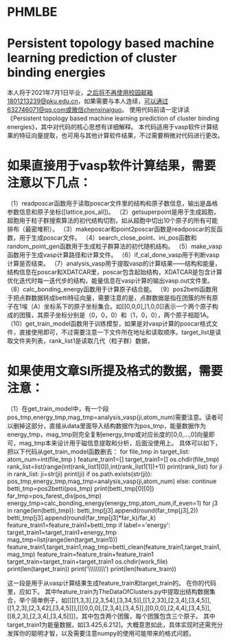 # PHMLBE
# Persistent topology based machine learning prediction of cluster binding energies
本人将于2021年7月1日毕业，之后将不再使用校园邮箱1801213239@pku.edu.cn，如果需要与本人连续，可以通过632746071@qq.com或微信chenxinaiguo。
使用代码前请一定详读《Persistent topology based machine learning prediction of cluster binding energies》，其中对代码的核心思想有详细解释。
本代码适用于vasp软件计算结果的特征向量提取，也可用与其他计算软件结果，不过需要稍微对代码进行更改。
# 如果直接用于vasp软件计算结果，需要注意以下几点：
  （1）readposcar函数用于读取poscar文件里的结构和原子数信息，输出是晶格参数信息和原子坐标([lattice,pos_all])。
  （2）getsuperpoint是用于生成超胞，超胞用于粒子群搜索算法的初代结构切割，如从超胞中切出10个原子的所有可能排布（最密堆积）。
  （3）makeposcar和point2poscar函数是readposcar的反函数，用于生成poscar文件。
  （4）search_close_point、ini_pos函数和random_point_gen函数用于生成粒子群算法的初代随机结构。
  （5）make_vasp函数用于生成vasp计算路径和计算文件。
  （6）if_cal_done_vasp用于判断vasp计算是否结束。
  （7）analysis_vasp用于提取vasp的计算结果——结构和能量，结构信息在poscar和XDATCAR里，poscar包含起始结构，XDATCAR是包含计算优化迭代时每一迭代步的结构，能量信息在vasp计算的输出vasp.out文件里。
  （8）calc_bonding_energy函数用于计算原子结合能。
  （9）pos2betti函数用于把点群数据转成betti特征向量，需要注意的是，点群数据是指在团簇的所有原子在1埃（A）坐标系下的原子坐标集合。如[[0,0,0],[1,0,0]]表示一个两个原子构成的团簇，其原子坐标分别是（0，0，0）和（1，0，0），两个原子相距1A。
  （10）get_train_model函数用于训练模型，如果是对vasp计算的poscar格式文件，直接使用即可，不过需要注意一下文件所在地址和读取顺序。target_list是读取文件夹列表，rank_list1是读取几代（粒子群）数据，
# 如果使用文章SI所提及格式的数据，需要注意：
  （1）在get_train_model中，有一个段pos_tmp,energy_tmp,mag_tmp=analysis_vasp(ji,atom_num)需要注意。读者可以删掉这部分，直接从data里面导入结构数据作为pos_tmp，能量数据作为energy_tmp，mag_tmp则完全复制energy_tmp或对应长度的[0,0,...,0]向量即可，mag_tmp本来设计用于磁信息提取和分析，后面没使用上。
  具体可以如下，把以下代码从get_train_model函数删去：
    for file_tmp in target_list:          
        atom_num=int(file_tmp )
        feature_train1=[]
        target_train1=[]
        os.chdir(file_tmp)
        rank_list=list(range(int(rank_list1[0]),int(rank_list1[1])+1))
        print(rank_list)
        for ji in rank_list:
            ji=str(ji)
            print(ji)
            if os.path.exists(str(ji)):
                pos_tmp,energy_tmp,mag_tmp=analysis_vasp(ji,atom_num)
            else:
                continue
            betti_tmp=pos2betti(pos_tmp)
            print(betti_tmp[0][0])
            far_tmp=pos_farest_dis(pos_tmp)
            energy_tmp=calc_bonding_energy(energy_tmp,atom_num,if_even=1)
           for j3 in range(len(betti_tmp)):
                betti_tmp[j3].append(round(far_tmp[j3],2))
                betti_tmp[j3].append(round(far_tmp[j3]*far_k)/far_k)
            feature_train1=feature_train1+betti_tmp
            if label=='energy':
                target_train1=target_train1+energy_tmp
        mag_tmp=list(range(len(target_train1)))
        feature_train1,target_train1,mag_tmp=betti_clean(feature_train1,target_train1,mag_tmp)
        feature_train=feature_train+feature_train1
        target_train=target_train+target_train1
        os.chdir(work_file)
        print(len(target_train))
        print('\\\\\\\\\\\\\\\\\\')
        print(len(feature_train))
 
 这一段是用于从vasp计算结果生成feature_train和target_train的。
 在你的代码里，应如下。
 其中feature_train为TheDataOfClusters.py中提取出结构数据集合，举个简单例子，如[[[[1,3,3],[2,3,54],[3,34,5]],[[1,2,33],[2,3,4],[3,4,5]],[[1,2,3],[2,3,42],[3,4,5]]],[[[0,0,0],[2,3,4],[3,4,5]],[[0,0,0],[2,4,4],[3,4,5]],[[8,2,3],[2,3,4],[3,4,5]]]]，其中包含两个团簇，每个团簇包含三个原子。
 其中target_train1为能量数据，如[3.425,6.212]。大概意思如此，具体实现时还需充分发挥你的聪明才智，以及需要注意numpy的使用可能带来的格式问题。
